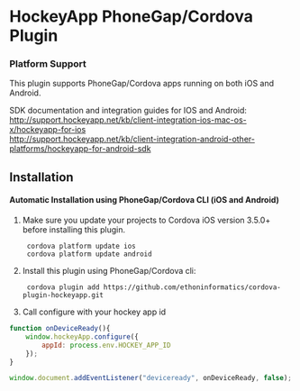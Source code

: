 # HockeyApp PhoneGap/Cordova Plugin

### Platform Support

This plugin supports PhoneGap/Cordova apps running on both iOS and Android.


SDK documentation and integration guides for IOS and Android:  
http://support.hockeyapp.net/kb/client-integration-ios-mac-os-x/hockeyapp-for-ios  
http://support.hockeyapp.net/kb/client-integration-android-other-platforms/hockeyapp-for-android-sdk  


## Installation

#### Automatic Installation using PhoneGap/Cordova CLI (iOS and Android)
1. Make sure you update your projects to Cordova iOS version 3.5.0+ before installing this plugin.

        cordova platform update ios
        cordova platform update android

2. Install this plugin using PhoneGap/Cordova cli:

        cordova plugin add https://github.com/ethoninformatics/cordova-plugin-hockeyapp.git

3. Call configure with your hockey app id
```js
function onDeviceReady(){
	window.hockeyApp.configure({
		appId: process.env.HOCKEY_APP_ID
	});
}

window.document.addEventListener("deviceready", onDeviceReady, false);
```
